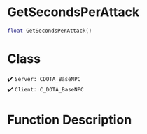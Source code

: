 # GetSecondsPerAttack
```lua
float GetSecondsPerAttack()
```
# Class
✔️ `Server: CDOTA_BaseNPC`  
✔️ `Client: C_DOTA_BaseNPC`  

# Function Description

